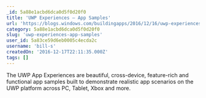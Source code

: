 ```yaml
---
_id: 5a88e1acbd6dca0d5f0d20f0
title: 'UWP Experiences – App Samples'
url: 'https://blogs.windows.com/buildingapps/2016/12/16/uwp-experiences-app-samples/'
category: 5a88e1acbd6dca0d5f0d20f0
slug: 'uwp-experiences-app-samples'
user_id: 5a83ce59d6eb0005c4ecda2c
username: 'bill-s'
createdOn: '2016-12-17T22:11:35.000Z'
tags: []
---
```


The UWP App Experiences are beautiful, cross-device, feature-rich and functional app samples built to demonstrate realistic app scenarios on the UWP platform across PC, Tablet, Xbox and more. 
